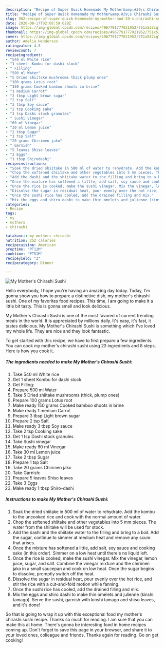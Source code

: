 ```yaml
---
description: "Recipe of Super Quick Homemade My Mother&amp;#39;s Chirashi Sushi"
title: "Recipe of Super Quick Homemade My Mother&amp;#39;s Chirashi Sushi"
slug: 962-recipe-of-super-quick-homemade-my-mother-and-39-s-chirashi-sushi
date: 2020-08-17T02:08:50.028Z
image: https://img-global.cpcdn.com/recipes/4967791777021952/751x532cq70/my-mothers-chirashi-sushi-recipe-main-photo.jpg
thumbnail: https://img-global.cpcdn.com/recipes/4967791777021952/751x532cq70/my-mothers-chirashi-sushi-recipe-main-photo.jpg
cover: https://img-global.cpcdn.com/recipes/4967791777021952/751x532cq70/my-mothers-chirashi-sushi-recipe-main-photo.jpg
author: Amelia Henderson
ratingvalue: 4.5
reviewcount: 7
recipeingredient:
- "540 ml White rice"
- "1 sheet  Kombu for dashi stock"
- " Filling"
- "500 ml Water"
- "5 Dried shiitake mushrooms thick plump ones"
- "100 grams Lotus root"
- "150 grams Cooked bamboo shoots in brine"
- "1 medium Carrot"
- "3 tbsp Light brown sugar"
- "2 tsp Salt"
- "3 tbsp Soy sauce"
- "2 tsp Cooking sake"
- "1 tsp Dashi stock granules"
- " Sushi vinegar"
- "60 ml Vinegar"
- "30 ml Lemon juice"
- "2 tbsp Sugar"
- "1 tsp Salt"
- "20 grams Chirimen jako"
- " Garnish"
- "5 leaves Shiso leaves"
- "3 Eggs"
- "1 tbsp Shirodashi"
recipeinstructions:
- "Soak the dried shiitake in 500 ml of water to rehydrate. Add the kombu to the uncooked rice and cook with the normal amount of water."
- "Chop the softened shiitake and other vegetables into 5 mm pieces. The water from the shiitake will be used for stock."
- "Add the dashi and the shiitake water to the filling and bring to a boil. Add the sugar, continue to simmer at medium heat and remove any scum that arises."
- "Once the mixture has softened a little, add salt, soy sauce and cooking sake (in this order). Simmer on a low heat until there&#39;s no liquid left."
- "Once the rice is cooked, make the sushi vinegar. Mix the vinegar, lemon juice, sugar, and salt. Combine the vinegar mixture and the chirimen jako in a small saucepan and cook on low heat. Once the sugar begins to dissolve, promptly switch off the heat."
- "Dissolve the sugar in residual heat, pour evenly over the hot rice, and stir the rice with a cut-and-fold motion while fanning."
- "Once the sushi rice has cooled, add the drained filling and mix."
- "Mix the eggs and shiro dashi to make thin omelets and julienne (kinshi tamago). Serve the sushi, garnish with kinshi tamago and shiso leaves, and it&#39;s done!"
categories:
- Recipe
tags:
- my
- mothers
- chirashi

katakunci: my mothers chirashi 
nutrition: 252 calories
recipecuisine: American
preptime: "PT12M"
cooktime: "PT51M"
recipeyield: "2"
recipecategory: Dinner

---
```



![My Mother&#39;s Chirashi Sushi](https://img-global.cpcdn.com/recipes/4967791777021952/751x532cq70/my-mothers-chirashi-sushi-recipe-main-photo.jpg)

Hello everybody, I hope you're having an amazing day today. Today, I'm gonna show you how to prepare a distinctive dish, my mother&#39;s chirashi sushi. One of my favorites food recipes. This time, I am going to make it a little bit tasty. This is gonna smell and look delicious.

My Mother&#39;s Chirashi Sushi is one of the most favored of current trending meals in the world. It is appreciated by millions daily. It's easy, it's fast, it tastes delicious. My Mother&#39;s Chirashi Sushi is something which I've loved my whole life. They are nice and they look fantastic.




To get started with this recipe, we have to first prepare a few ingredients. You can cook my mother&#39;s chirashi sushi using 23 ingredients and 8 steps. Here is how you cook it.

<!--inarticleads1-->

##### The ingredients needed to make My Mother&#39;s Chirashi Sushi:

1. Take 540 ml White rice
1. Get 1 sheet  Kombu for dashi stock
1. Get  Filling:
1. Prepare 500 ml Water
1. Take 5 Dried shiitake mushrooms (thick, plump ones)
1. Prepare 100 grams Lotus root
1. Make ready 150 grams Cooked bamboo shoots in brine
1. Make ready 1 medium Carrot
1. Prepare 3 tbsp Light brown sugar
1. Prepare 2 tsp Salt
1. Make ready 3 tbsp Soy sauce
1. Take 2 tsp Cooking sake
1. Get 1 tsp Dashi stock granules
1. Take  Sushi vinegar
1. Make ready 60 ml Vinegar
1. Take 30 ml Lemon juice
1. Take 2 tbsp Sugar
1. Prepare 1 tsp Salt
1. Take 20 grams Chirimen jako
1. Take  Garnish:
1. Prepare 5 leaves Shiso leaves
1. Take 3 Eggs
1. Make ready 1 tbsp Shiro-dashi




<!--inarticleads2-->

##### Instructions to make My Mother&#39;s Chirashi Sushi:

1. Soak the dried shiitake in 500 ml of water to rehydrate. Add the kombu to the uncooked rice and cook with the normal amount of water.
1. Chop the softened shiitake and other vegetables into 5 mm pieces. The water from the shiitake will be used for stock.
1. Add the dashi and the shiitake water to the filling and bring to a boil. Add the sugar, continue to simmer at medium heat and remove any scum that arises.
1. Once the mixture has softened a little, add salt, soy sauce and cooking sake (in this order). Simmer on a low heat until there&#39;s no liquid left.
1. Once the rice is cooked, make the sushi vinegar. Mix the vinegar, lemon juice, sugar, and salt. Combine the vinegar mixture and the chirimen jako in a small saucepan and cook on low heat. Once the sugar begins to dissolve, promptly switch off the heat.
1. Dissolve the sugar in residual heat, pour evenly over the hot rice, and stir the rice with a cut-and-fold motion while fanning.
1. Once the sushi rice has cooled, add the drained filling and mix.
1. Mix the eggs and shiro dashi to make thin omelets and julienne (kinshi tamago). Serve the sushi, garnish with kinshi tamago and shiso leaves, and it&#39;s done!




So that is going to wrap it up with this exceptional food my mother&#39;s chirashi sushi recipe. Thanks so much for reading. I am sure that you can make this at home. There's gonna be interesting food in home recipes coming up. Don't forget to save this page in your browser, and share it to your loved ones, colleague and friends. Thanks again for reading. Go on get cooking!
